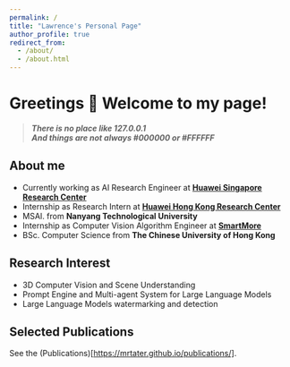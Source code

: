 ```yaml
---
permalink: /
title: "Lawrence's Personal Page"
author_profile: true
redirect_from: 
  - /about/
  - /about.html
---
```


# Greetings 👋 Welcome to my page!
> ***There is no place like 127.0.0.1***  
> ***And things are not always #000000 or #FFFFFF***

## About me
* Currently working as AI Research Engineer at **[Huawei Singapore Research Center](https://www.huawei.com/en/)**
* Internship as Research Intern at **[Huawei Hong Kong Research Center](https://www.huawei.com/en/)**
* MSAI. from **Nanyang Technological University**
* Internship as Computer Vision Algorithm Engineer at **[SmartMore](https://smartmore.global/)**
* BSc. Computer Science from **The Chinese University of Hong Kong**
<!-- * 70% of my body is made of movies, animates and games: )  -->

## Research Interest
* 3D Computer Vision and Scene Understanding
* Prompt Engine and Multi-agent System for Large Language Models
* Large Language Models watermarking and detection

## Selected Publications
See the (Publications)[https://mrtater.github.io/publications/].
